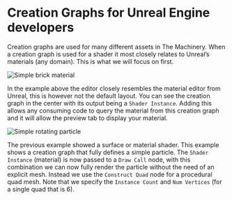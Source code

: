 # Creation Graphs for Unreal Engine developers

Creation graphs are used for many different assets in The Machinery. When a creation graph is used for a shader it most closely relates to Unreal’s materials (any domain). This is what we will focus on first.

![Simple brick material](https://www.dropbox.com/s/nxy6jtq7f5drmin/tm_guide_creation_graph_unreal_material.png?raw=1)


In the example above the editor closely resembles the material editor from Unreal, this is however not the default layout. You can see the creation graph in the center with its output being a `Shader Instance`. Adding this allows any consuming code to query the material from this creation graph and it will allow the preview tab to display your material. 

![Simple rotating particle](https://www.dropbox.com/s/kpf05fwzl47d0ip/tm_guide_creation_graph_unreal_particle.png?raw=1)


The previous example showed a surface or material shader. This example shows a creation graph that fully defines a simple particle. The `Shader Instance` (material) is now passed to a `Draw Call` node, with this combination we can now fully render the particle without the need of an explicit mesh. Instead we use the `Construct Quad` node for a procedural quad mesh. Note that we specify the `Instance Count` and `Num Vertices` (for a single quad that is 6).